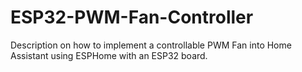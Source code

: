 # ESP32-PWM-Fan-Controller
Description on how to implement a controllable PWM Fan into Home Assistant using ESPHome with an ESP32 board.
